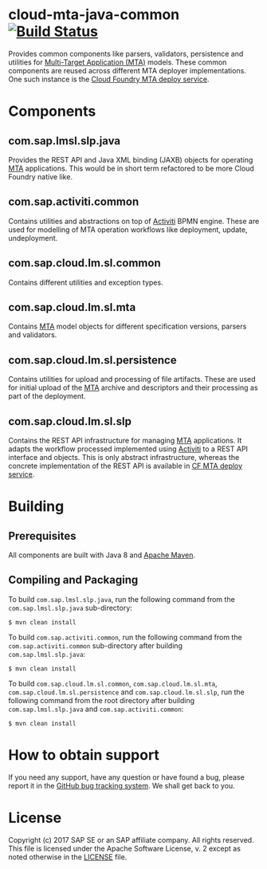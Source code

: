 # cloud-mta-java-common [![Build Status](https://travis-ci.org/cloudfoundry-incubator/multiapps.svg?branch=master)](https://travis-ci.org/cloudfoundry-incubator/multiapps)

Provides common components like parsers, validators, persistence and utilities for [Multi-Target Application (MTA)](https://www.sap.com/documents/2016/06/e2f618e4-757c-0010-82c7-eda71af511fa.html) models. These common components are reused across different MTA deployer implementations. One such instance is the [Cloud Foundry MTA deploy service](https://github.com/SAP/cf-mta-deploy-service).

# Components

## com.sap.lmsl.slp.java
Provides the REST API and Java XML binding (JAXB) objects for operating [MTA](https://www.sap.com/documents/2016/06/e2f618e4-757c-0010-82c7-eda71af511fa.html) applications. This would be in short term refactored to be more Cloud Foundry native like.

## com.sap.activiti.common
Contains utilities and abstractions on top of [Activiti](https://www.activiti.org/) BPMN engine. These are used for modelling of MTA operation workflows like deployment, update, undeployment.

## com.sap.cloud.lm.sl.common
Contains different utilities and exception types.

## com.sap.cloud.lm.sl.mta
Contains [MTA](https://www.sap.com/documents/2016/06/e2f618e4-757c-0010-82c7-eda71af511fa.html) model objects for different specification versions, parsers and validators. 

## com.sap.cloud.lm.sl.persistence
Contains utilities for upload and processing of file artifacts. These are used for initial upload of the [MTA](https://www.sap.com/documents/2016/06/e2f618e4-757c-0010-82c7-eda71af511fa.html) archive and descriptors and their processing as part of the deployment.

## com.sap.cloud.lm.sl.slp
Contains the REST API infrastructure for managing [MTA](https://www.sap.com/documents/2016/06/e2f618e4-757c-0010-82c7-eda71af511fa.html) applications. It adapts the workflow processed implemented using [Activiti](https://www.activiti.org/) to a REST API interface and objects. This is only abstract infrastructure, whereas the concrete implementation of the REST API is available in [CF MTA deploy service](https://github.com/SAP/cf-mta-deploy-service).

# Building
## Prerequisites
All components are built with Java 8 and [Apache Maven](http://maven.apache.org/).
## Compiling and Packaging
To build `com.sap.lmsl.slp.java`, run the following command from the `com.sap.lmsl.slp.java` sub-directory:
```
$ mvn clean install
```
To build `com.sap.activiti.common`, run the following command from the `com.sap.activiti.common` sub-directory after building `com.sap.lmsl.slp.java`:
```
$ mvn clean install
```
To build `com.sap.cloud.lm.sl.common`, `com.sap.cloud.lm.sl.mta`, `com.sap.cloud.lm.sl.persistence` and `com.sap.cloud.lm.sl.slp`, run the following command from the root directory after building `com.sap.lmsl.slp.java` and `com.sap.activiti.common`:
```
$ mvn clean install
```
# How to obtain support
If you need any support, have any question or have found a bug, please report it in the [GitHub bug tracking system](https://github.com/SAP/cloud-mta-java-common/issues). We shall get back to you.

# License
Copyright (c) 2017 SAP SE or an SAP affiliate company. All rights reserved.
This file is licensed under the Apache Software License, v. 2 except as noted otherwise in the [LICENSE](https://github.com/SAP/cloud-mta-java-common/blob/master/LICENSE) file.
